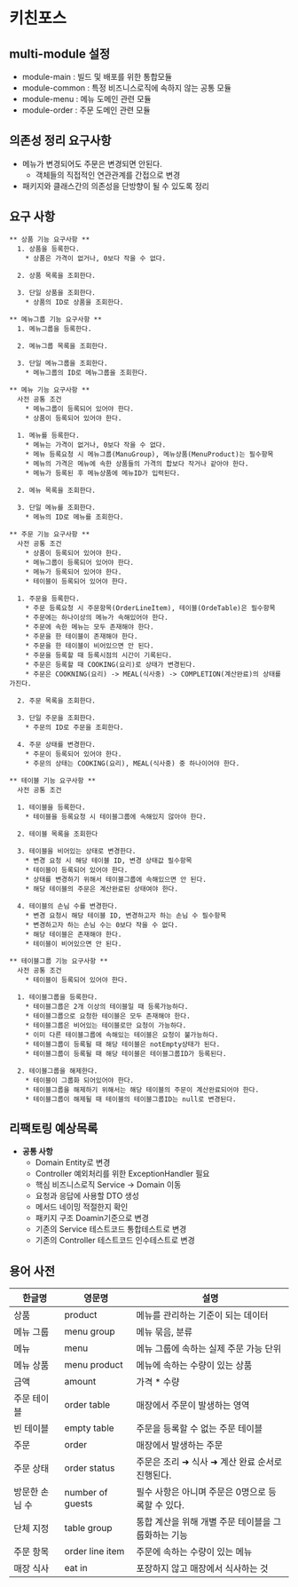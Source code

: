 # 키친포스
## multi-module 설정
- module-main : 빌드 및 배포를 위한 통합모듈
- module-common : 특정 비즈니스로직에 속하지 않는 공통 모듈
- module-menu : 메뉴 도메인 관련 모듈
- module-order : 주문 도메인 관련 모듈

## 의존성 정리 요구사항
* 메뉴가 변경되어도 주문은 변경되면 안된다.
  * 객체들의 직접적인 연관관계를 간접으로 변경
* 패키지와 클래스간의 의존성을 단방향이 될 수 있도록 정리

## 요구 사항
```
** 상품 기능 요구사항 **
  1. 상품을 등록한다.
    * 상품은 가격이 없거나, 0보다 작을 수 없다.
      
  2. 상품 목록을 조회한다.
  
  3. 단일 상품을 조회한다.
    * 상품의 ID로 상품을 조회한다.
```
```
** 메뉴그룹 기능 요구사항 **
  1. 메뉴그룹을 등록한다.
      
  2. 메뉴그룹 목록을 조회한다.
  
  3. 단일 메뉴그룹을 조회한다.
    * 메뉴그룹의 ID로 메뉴그룹을 조회한다.
```
```
** 메뉴 기능 요구사항 **
  사전 공통 조건
    * 메뉴그룹이 등록되어 있어야 한다.
    * 상품이 등록되어 있어야 한다.

  1. 메뉴를 등록한다.
    * 메뉴는 가격이 없거나, 0보다 작을 수 없다.
    * 메뉴 등록요청 시 메뉴그룹(ManuGroup), 메뉴상품(MenuProduct)는 필수항목 
    * 메뉴의 가격은 메뉴에 속한 상품들의 가격의 합보다 작거나 같아야 한다.
    * 메뉴가 등록된 후 메뉴상품에 메뉴ID가 입력된다.
    
  2. 메뉴 목록을 조회한다.
    
  3. 단일 메뉴를 조회한다.
    * 메뉴의 ID로 메뉴를 조회한다.
```
```
** 주문 기능 요구사항 **
  사전 공통 조건
    * 상품이 등록되어 있어야 한다.
    * 메뉴그룹이 등록되어 있어야 한다.
    * 메뉴가 등록되어 있어야 한다.
    * 테이블이 등록되어 있어야 한다.

  1. 주문을 등록한다.
    * 주문 등록요청 시 주문항목(OrderLineItem), 테이블(OrdeTable)은 필수항목
    * 주문에는 하나이상의 메뉴가 속해있어야 한다.
    * 주문에 속한 메뉴는 모두 존재해야 한다.
    * 주문을 한 테이블이 존재해야 한다.
    * 주문을 한 테이블이 비어있으면 안 된다.
    * 주문을 등록할 때 등록시점의 시간이 기록된다.
    * 주문은 등록할 때 COOKING(요리)로 상태가 변경된다.
    * 주문은 COOKNING(요리) -> MEAL(식사중) -> COMPLETION(계산완료)의 상태를 가진다.
    
  2. 주문 목록을 조회한다.
    
  3. 단일 주문을 조회한다.
    * 주문의 ID로 주문을 조회한다.
  
  4. 주문 상태를 변경한다.
    * 주문이 등록되어 있어야 한다.
    * 주문의 상태는 COOKING(요리), MEAL(식사중) 중 하나이어야 한다.
```
```
** 테이블 기능 요구사항 **
  사전 공통 조건
  
  1. 테이블을 등록한다.
    * 테이블을 등록요청 시 테이블그룹에 속해있지 않아야 한다.
  
  2. 테이블 목록을 조회한다
  
  3. 테이블을 비어있는 상태로 변경한다.
    * 변경 요청 시 해당 테이블 ID, 변경 상태값 필수항목
    * 테이블이 등록되어 있어야 한다.
    * 상태를 변경하기 위해서 테이블그룹에 속해있으면 안 된다.
    * 해당 테이블의 주문은 계산완료된 상태여야 한다.
    
  4. 테이블의 손님 수를 변경한다.
    * 변경 요청시 해당 테이블 ID, 변경하고자 하는 손님 수 필수항목
    * 변경하고자 하는 손님 수는 0보다 작을 수 없다.
    * 해당 테이블은 존재해야 한다.
    * 테이블이 비어있으면 안 된다.  
```
```
** 테이블그룹 기능 요구사항 **
  사전 공통 조건
    * 테이블이 등록되어 있어야 한다.
  
  1. 테이블그룹을 등록한다.
    * 테이블그룹은 2개 이상의 테이블일 때 등록가능하다.
    * 테이블그룹으로 요청한 테이블은 모두 존재해야 한다.
    * 테이블그룹은 비어있는 테이블로만 요청이 가능하다.
    * 이미 다른 테이블그룹에 속해있는 테이블은 요청이 불가능하다.
    * 테이블그룹이 등록될 때 해당 테이블은 notEmpty상태가 된다.
    * 테이블그룹이 등록될 때 해당 테이블은 테이블그룹ID가 등록된다.
  
  2. 테이블그룹을 해제한다.
    * 테이블이 그룹화 되어있어야 한다.
    * 테이블그룹을 해제하기 위해서는 해당 테이블의 주문이 계산완료되어야 한다.
    * 테이블그룹이 해제될 때 테이블의 테이블그룹ID는 null로 변경된다.
```

  
## 리팩토링 예상목록
* **공통 사항**
  * Domain Entity로 변경
  * Controller 예외처리를 위한 ExceptionHandler 필요
  * 핵심 비즈니스로직 Service -> Domain 이동
  * 요청과 응답에 사용할 DTO 생성
  * 메서드 네이밍 적절한지 확인
  * 패키지 구조 Doamin기준으로 변경
  * 기존의 Service 테스트코드 통합테스트로 변경
  * 기존의 Controller 테스트코드 인수테스트로 변경

## 용어 사전

| 한글명 | 영문명 | 설명 |
| --- | --- | --- |
| 상품 | product | 메뉴를 관리하는 기준이 되는 데이터 |
| 메뉴 그룹 | menu group | 메뉴 묶음, 분류 |
| 메뉴 | menu | 메뉴 그룹에 속하는 실제 주문 가능 단위 |
| 메뉴 상품 | menu product | 메뉴에 속하는 수량이 있는 상품 |
| 금액 | amount | 가격 * 수량 |
| 주문 테이블 | order table | 매장에서 주문이 발생하는 영역 |
| 빈 테이블 | empty table | 주문을 등록할 수 없는 주문 테이블 |
| 주문 | order | 매장에서 발생하는 주문 |
| 주문 상태 | order status | 주문은 조리 ➜ 식사 ➜ 계산 완료 순서로 진행된다. |
| 방문한 손님 수 | number of guests | 필수 사항은 아니며 주문은 0명으로 등록할 수 있다. |
| 단체 지정 | table group | 통합 계산을 위해 개별 주문 테이블을 그룹화하는 기능 |
| 주문 항목 | order line item | 주문에 속하는 수량이 있는 메뉴 |
| 매장 식사 | eat in | 포장하지 않고 매장에서 식사하는 것 |
